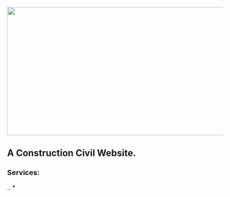 <div align="center">
    <a href="https://ionecavalcanteengenharia.com.br">
        <img width="650px" height="300px" src="https://github.com/Artur-Cavalcante/ione-cavalcante-engineering/blob/master/utils/IoneCavalcanteEngenharia.jpg" >
    </a>

</div>

## A Construction Civil Website.

### Services:

.. * 
